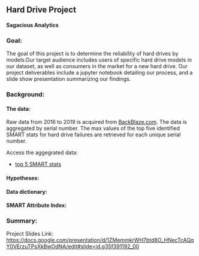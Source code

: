 ## Hard Drive Project
#### Sagacious Analytics


### Goal: 
The goal of this project is to determine the reliability of hard drives by models.Our target audience includes users of specific hard drive models in our dataset, as well as consumers in the market for a new hard drive. Our project deliverables include a jupyter notebook detailing our process, and a slide show presentation summarizing our findings.  

### Background:
#### The data:
Raw data from 2016 to 2019 is acquired from [BackBlaze.com](https://www.backblaze.com/b2/hard-drive-test-data.html#downloading-the-raw-hard-drive-test-data). The data is aggregated by serial number. The max values of the top five identified SMART stats for hard drive failures are retrieved for each unique serial number. 

Access the aggegrated data: 
- [top 5 SMART stats](https://drive.google.com/file/d/1bOE9kGx77GDPMs97Fl0n_3ZYbGxciQz5/view?usp=sharing)

#### Hypotheses:

#### Data dictionary:

#### SMART Attribute Index:


### Summary:

Project Slides Link: https://docs.google.com/presentation/d/1ZMemmkrWH7btd8O_HNecTcAQqY0VErzuTPsXkBwOdNA/edit#slide=id.g35f391192_00

